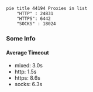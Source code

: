 
```mermaid
pie title 44194 Proxies in list
    "HTTP" : 24831
    "HTTPS": 6442
    "SOCKS" : 18024
```

### Some Info
#### Average Timeout

- mixed: 3.0s
- http: 1.5s
- https: 8.6s
- socks: 6.3s